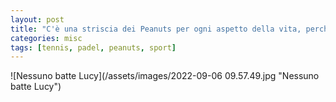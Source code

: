 ```yaml
---
layout: post
title: "C'è una striscia dei Peanuts per ogni aspetto della vita, perché Charles Schulz era un genio"
categories: misc
tags: [tennis, padel, peanuts, sport]
---
```


![Nessuno batte Lucy](/assets/images/2022-09-06 09.57.49.jpg "Nessuno batte Lucy")